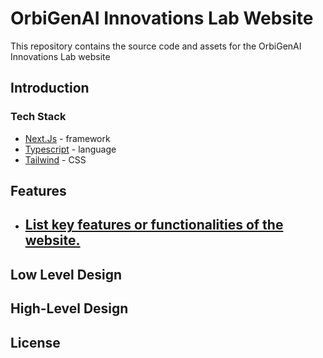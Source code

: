 # OrbiGenAI Innovations Lab Website

This repository contains the source code and assets for the OrbiGenAI Innovations Lab website

## Introduction




### Tech Stack

 - [Next.Js](https://nextjs.org/) - framework
 - [Typescript](https://www.typescriptlang.org/) - language
 - [Tailwind](https://tailwindcss.com/) - CSS

## Features

- [List key features or functionalities of the website.]()
  -  





## Low Level Design 







## High-Level Design








## License 
